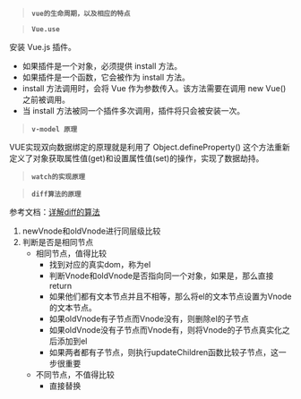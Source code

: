> **`vue的生命周期，以及相应的特点`**

> **`Vue.use`**

安装 Vue.js 插件。
* 如果插件是一个对象，必须提供 install 方法。
* 如果插件是一个函数，它会被作为 install 方法。
* install 方法调用时，会将 Vue 作为参数传入。该方法需要在调用 new Vue() 之前被调用。
* 当 install 方法被同一个插件多次调用，插件将只会被安装一次。

> **`v-model 原理`**

VUE实现双向数据绑定的原理就是利用了 Object.defineProperty() 这个方法重新定义了对象获取属性值(get)和设置属性值(set)的操作，实现了数据劫持。

> **`watch的实现原理`**

> **`diff算法的原理`**

参考文档：[详解diff的算法](https://www.cnblogs.com/wind-lanyan/p/9061684.html)

1. newVnode和oldVnode进行同层级比较
2. 判断是否是相同节点
	- 相同节点，值得比较
		- 找到对应的真实dom，称为el
		- 判断Vnode和oldVnode是否指向同一个对象，如果是，那么直接return
		- 如果他们都有文本节点并且不相等，那么将el的文本节点设置为Vnode的文本节点。
		- 如果oldVnode有子节点而Vnode没有，则删除el的子节点
		- 如果oldVnode没有子节点而Vnode有，则将Vnode的子节点真实化之后添加到el
		- 如果两者都有子节点，则执行updateChildren函数比较子节点，这一步很重要
	- 不同节点，不值得比较
		- 直接替换
